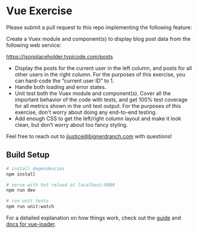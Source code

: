 # Vue Exercise

Please submit a pull request to this repo implementing the following feature:

Create a Vuex module and component(s) to display blog post data from the following web service:

<https://jsonplaceholder.typicode.com/posts>

- Display the posts for the current user in the left column, and posts for all other users in the right column. For the purposes of this exercise, you can hard-code the “current user ID” to 1.
- Handle both loading and error states.
- Unit test both the Vuex module and component(s). Cover all the important behavior of the code with tests, and get 100% test coverage for all metrics shown in the unit test output. For the purposes of this exercise, don't worry about doing any end-to-end testing.
- Add enough CSS to get the left/right column layout and make it look clean, but don’t worry about too fancy styling.

Feel free to reach out to <jjustice@bignerdranch.com> with questions!

## Build Setup

``` bash
# install dependencies
npm install

# serve with hot reload at localhost:8080
npm run dev

# run unit tests
npm run unit:watch
```

For a detailed explanation on how things work, check out the [guide](http://vuejs-templates.github.io/webpack/) and [docs for vue-loader](http://vuejs.github.io/vue-loader).
